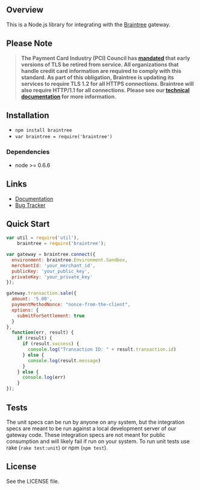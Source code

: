 ## Overview

This is a Node.js library for integrating with the [Braintree](http://www.braintreepayments.com) gateway.

## Please Note
> **The Payment Card Industry (PCI) Council has [mandated](http://blog.pcisecuritystandards.org/migrating-from-ssl-and-early-tls) that early versions of TLS be retired from service.  All organizations that handle credit card information are required to comply with this standard. As part of this obligation, Braintree is updating its services to require TLS 1.2 for all HTTPS connections. Braintree will also require HTTP/1.1 for all connections. Please see our [technical documentation](https://github.com/paypal/tls-update) for more information.**

## Installation

* `npm install braintree`
* `var braintree = require('braintree')`

### Dependencies

* node >= 0.6.6

## Links

* [Documentation](https://developers.braintreepayments.com/node/sdk/server/overview)
* [Bug Tracker](http://github.com/braintree/braintree_node/issues)

## Quick Start
```javascript
var util = require('util'),
    braintree = require('braintree');

var gateway = braintree.connect({
  environment: braintree.Environment.Sandbox,
  merchantId: 'your_merchant_id',
  publicKey: 'your_public_key',
  privateKey: 'your_private_key'
});

gateway.transaction.sale({
  amount: '5.00',
  paymentMethodNonce: "nonce-from-the-client",
  options: {
    submitForSettlement: true
  }
},
  function(err, result) {
    if (result) {
      if (result.success) {
        console.log("Transaction ID: " + result.transaction.id)
      } else {
        console.log(result.message)
      }
    } else {
      console.log(err)
    }
});
```
## Tests

The unit specs can be run by anyone on any system, but the integration specs are meant to be run against a local development server of our gateway code. These integration specs are not meant for public consumption and will likely fail if run on your system. To run unit tests use rake (`rake test:unit`) or npm (`npm test`).

## License

See the LICENSE file.
